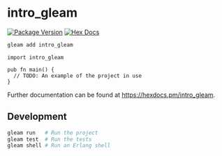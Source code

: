 # intro_gleam

[![Package Version](https://img.shields.io/hexpm/v/intro_gleam)](https://hex.pm/packages/intro_gleam)
[![Hex Docs](https://img.shields.io/badge/hex-docs-ffaff3)](https://hexdocs.pm/intro_gleam/)

```sh
gleam add intro_gleam
```
```gleam
import intro_gleam

pub fn main() {
  // TODO: An example of the project in use
}
```

Further documentation can be found at <https://hexdocs.pm/intro_gleam>.

## Development

```sh
gleam run   # Run the project
gleam test  # Run the tests
gleam shell # Run an Erlang shell
```
